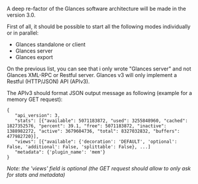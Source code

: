 A deep re-factor of the Glances software architecture will be made in the version 3.0.

First of all, it should be possible to start all the following modes individually or in parallel:
- Glances standalone or client
- Glances server
- Glances export

On the previous list, you can see that i only wrote "Glances server" and not Glances XML-RPC or Restful server. Glances v3 will only implement a Restful (HTTP/JSON) API (APIv3).

The APIv3 should format JSON output message as following (example for a memory GET request):

```
{
   "api_version": 3,
   "stats": [{"available": 5071183872, "used": 3255848960, "cached": 1827352576, "percent": 39.1, "free": 5071183872, "inactive": 1388982272, "active": 3679604736, "total": 8327032832, "buffers": 477982720}],
   "views": [{"available": {'decoration': 'DEFAULT', 'optional': False, 'additional': False, 'splittable': False}, ...]
   "metadata": {'plugin_name': 'mem'}
}
```

_Note: the 'views' field is optional (the GET request should allow to only ask for stats and metadata)_

 